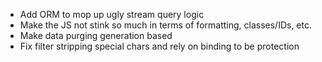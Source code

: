 * Add ORM to mop up ugly stream query logic
* Make the JS not stink so much in terms of formatting, classes/IDs, etc.
* Make data purging generation based
* Fix filter stripping special chars and rely on binding to be protection
